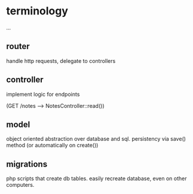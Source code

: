 # terminology

...

## router

handle http requests, delegate to controllers

## controller

implement logic for endpoints

(GET /notes --> NotesController::read())

## model

object oriented abstraction over database and sql.
persistency via save() method (or automatically on create())

## migrations

php scripts that create db tables.
easily recreate database, even on other computers.
